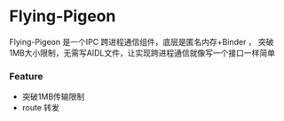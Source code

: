 # Flying-Pigeon
Flying-Pigeon 是一个IPC 跨进程通信组件，底层是匿名内存+Binder ， 突破1MB大小限制，无需写AIDL文件，让实现跨进程通信就像写一个接口一样简单

### Feature
* 突破1MB传输限制
* route 转发

